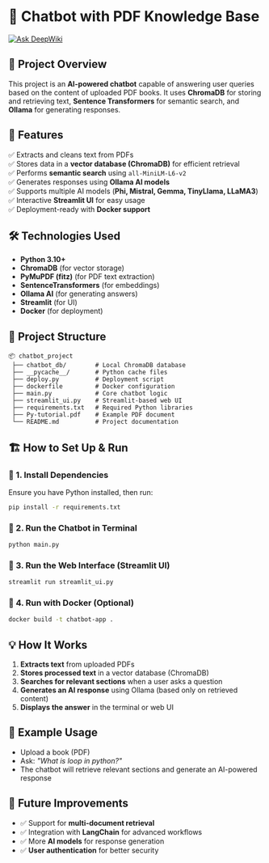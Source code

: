 
# 🤖 Chatbot with PDF Knowledge Base  
[![Ask DeepWiki](https://deepwiki.com/badge.svg)](https://deepwiki.com/MariamMahm0ud/chatbot)

## 📌 Project Overview  
This project is an **AI-powered chatbot** capable of answering user queries based on the content of uploaded PDF books. It uses **ChromaDB** for storing and retrieving text, **Sentence Transformers** for semantic search, and **Ollama** for generating responses.

## 🚀 Features  
✅ Extracts and cleans text from PDFs  
✅ Stores data in a **vector database (ChromaDB)** for efficient retrieval  
✅ Performs **semantic search** using `all-MiniLM-L6-v2`  
✅ Generates responses using **Ollama AI models**  
✅ Supports multiple AI models (**Phi, Mistral, Gemma, TinyLlama, LLaMA3**)  
✅ Interactive **Streamlit UI** for easy usage  
✅ Deployment-ready with **Docker support**  

## 🛠️ Technologies Used  
- **Python 3.10+**  
- **ChromaDB** (for vector storage)  
- **PyMuPDF (fitz)** (for PDF text extraction)  
- **SentenceTransformers** (for embeddings)  
- **Ollama AI** (for generating answers)  
- **Streamlit** (for UI)  
- **Docker** (for deployment)  

## 📂 Project Structure  
```
📦 chatbot_project  
 ├── chatbot_db/        # Local ChromaDB database  
 ├── __pycache__/       # Python cache files  
 ├── deploy.py          # Deployment script  
 ├── dockerfile         # Docker configuration  
 ├── main.py            # Core chatbot logic  
 ├── streamlit_ui.py    # Streamlit-based web UI  
 ├── requirements.txt   # Required Python libraries  
 ├── Py-tutorial.pdf    # Example PDF document  
 └── README.md          # Project documentation  
```

## 🏗️ How to Set Up & Run  

### 🔹 1. Install Dependencies  
Ensure you have Python installed, then run:  
```bash
pip install -r requirements.txt
```

### 🔹 2. Run the Chatbot in Terminal  
```bash
python main.py
```

### 🔹 3. Run the Web Interface (Streamlit UI)  
```bash
streamlit run streamlit_ui.py
```

### 🔹 4. Run with Docker (Optional)  
```bash
docker build -t chatbot-app .

```

## 💡 How It Works  
1. **Extracts text** from uploaded PDFs  
2. **Stores processed text** in a vector database (ChromaDB)  
3. **Searches for relevant sections** when a user asks a question  
4. **Generates an AI response** using Ollama (based only on retrieved content)  
5. **Displays the answer** in the terminal or web UI  

## 🎯 Example Usage  
- Upload a book (PDF)  
- Ask: *"What is loop in python?"*  
- The chatbot will retrieve relevant sections and generate an AI-powered response  

## 📌 Future Improvements  
- ✅ Support for **multi-document retrieval**  
- ✅ Integration with **LangChain** for advanced workflows  
- ✅ More **AI models** for response generation  
- ✅ **User authentication** for better security  


